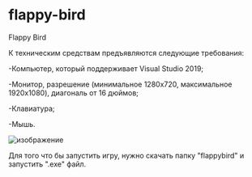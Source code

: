 # flappy-bird
Flappy Bird


К техническим средствам предъявляются следующие требования:

-Компьютер, который поддерживает Visual Studio 2019;

-Монитор, разрешение (минимальное 1280x720, максимальное 1920x1080), диагональ от 16 дюймов;

-Клавиатура;

-Мышь.

![изображение](https://user-images.githubusercontent.com/79351045/201620889-527c3dfb-ebe3-4289-a649-b836751b7cc8.png)


Для того что бы запустить игру, нужно скачать папку "flappybird" и запустить ".exe" файл.
